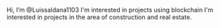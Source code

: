 Hi, I’m @Luissaldana1103
I'm interested in projects using blockchain
I'm interested in projects in the area of ​​construction and real estate.
